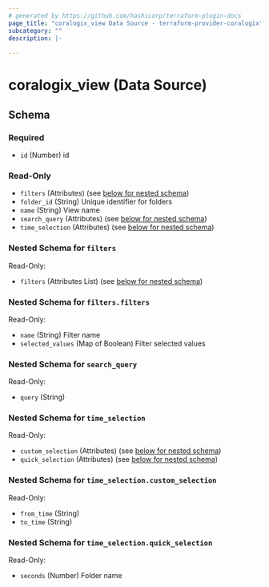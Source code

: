 ```yaml
---
# generated by https://github.com/hashicorp/terraform-plugin-docs
page_title: "coralogix_view Data Source - terraform-provider-coralogix"
subcategory: ""
description: |-
  
---
```


# coralogix_view (Data Source)





<!-- schema generated by tfplugindocs -->
## Schema

### Required

- `id` (Number) id

### Read-Only

- `filters` (Attributes) (see [below for nested schema](#nestedatt--filters))
- `folder_id` (String) Unique identifier for folders
- `name` (String) View name
- `search_query` (Attributes) (see [below for nested schema](#nestedatt--search_query))
- `time_selection` (Attributes) (see [below for nested schema](#nestedatt--time_selection))

<a id="nestedatt--filters"></a>
### Nested Schema for `filters`

Read-Only:

- `filters` (Attributes List) (see [below for nested schema](#nestedatt--filters--filters))

<a id="nestedatt--filters--filters"></a>
### Nested Schema for `filters.filters`

Read-Only:

- `name` (String) Filter name
- `selected_values` (Map of Boolean) Filter selected values



<a id="nestedatt--search_query"></a>
### Nested Schema for `search_query`

Read-Only:

- `query` (String)


<a id="nestedatt--time_selection"></a>
### Nested Schema for `time_selection`

Read-Only:

- `custom_selection` (Attributes) (see [below for nested schema](#nestedatt--time_selection--custom_selection))
- `quick_selection` (Attributes) (see [below for nested schema](#nestedatt--time_selection--quick_selection))

<a id="nestedatt--time_selection--custom_selection"></a>
### Nested Schema for `time_selection.custom_selection`

Read-Only:

- `from_time` (String)
- `to_time` (String)


<a id="nestedatt--time_selection--quick_selection"></a>
### Nested Schema for `time_selection.quick_selection`

Read-Only:

- `seconds` (Number) Folder name
